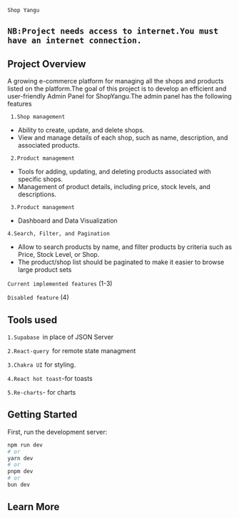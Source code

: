 `Shop Yangu`

## `NB:Project needs access to internet.You must have an internet connection.`

## Project Overview

A growing e-commerce platform for managing all the shops and products listed on the platform.The goal of this project is to develop an efficient and user-friendly Admin Panel for ShopYangu.The admin panel has the following features

` 1.Shop management`

- Ability to create, update, and delete shops.
- View and manage details of each shop, such as name, description, and associated products.

` 2.Product management`

- Tools for adding, updating, and deleting products associated with specific shops.
- Management of product details, including price, stock levels, and descriptions.

` 3.Product management`

- Dashboard and Data Visualization

`4.Search, Filter, and Pagination`

- Allow to search products by name, and filter products by criteria such as Price, Stock Level, or Shop.
- The product/shop list should be paginated to make it easier to browse large product sets

`Current implemented features` (1-3)

`Disabled feature` (4)

## Tools used

`1.Supabase `in place of JSON Server

`2.React-query `for remote state managment

`3.Chakra UI` for styling.

`4.React hot toast`-for toasts

`5.Re-charts`- for charts

## Getting Started

First, run the development server:

```bash
npm run dev
# or
yarn dev
# or
pnpm dev
# or
bun dev
```

## Learn More
